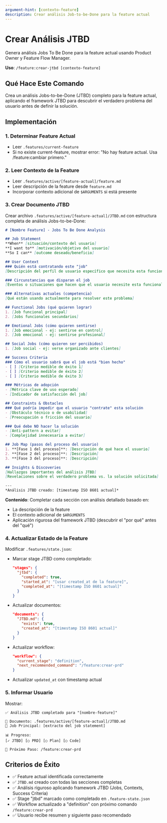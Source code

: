 ```yaml
---
argument-hint: [contexto-feature]
description: Crear análisis Job-to-be-Done para la feature actual
---
```


# Crear Análisis JTBD

Genera análisis Jobs To Be Done para la feature actual usando Product Owner y Feature Flow Manager.

**Uso**: `/feature:crear-jtbd [contexto-feature]`

## Qué Hace Este Comando

Crea un análisis Jobs-to-be-Done (JTBD) completo para la feature actual, aplicando el framework JTBD para descubrir el verdadero problema del usuario antes de definir la solución.

## Implementación

### 1. Determinar Feature Actual
- Leer `.features/current-feature`
- Si no existe current-feature, mostrar error: "No hay feature actual. Usa /feature:cambiar <nombre> primero."

### 2. Leer Contexto de la Feature
- Leer `.features/active/[feature-actual]/feature.md`
- Leer descripción de la feature desde `feature.md`
- Incorporar contexto adicional de `$ARGUMENTS` si está presente

### 3. Crear Documento JTBD
Crear archivo `.features/active/[feature-actual]/JTBD.md` con estructura completa de análisis Jobs-to-be-Done:

```markdown
# [Nombre Feature] - Jobs To Be Done Analysis

## Job Statement
**When** [situación/contexto del usuario]
**I want to** [motivación/objetivo del usuario]
**So I can** [outcome deseado/beneficio]

## User Context
### Quién está contratando este "job"
[Descripción del perfil de usuario específico que necesita esta funcionalidad]

### Circunstancias que disparan el job
[Eventos o situaciones que hacen que el usuario necesite esta funcionalidad]

### Alternativas actuales (competencia)
[Qué están usando actualmente para resolver este problema]

## Functional Jobs (qué quieren lograr)
1. [Job funcional principal]
2. [Jobs funcionales secundarios]

## Emotional Jobs (cómo quieren sentirse)
1. [Job emocional - ej: sentirse en control]
2. [Job emocional - ej: sentirse profesional]

## Social Jobs (cómo quieren ser percibidos)
1. [Job social - ej: verse organizado ante clientes]

## Success Criteria
### Cómo el usuario sabrá que el job está "bien hecho"
- [ ] [Criterio medible de éxito 1]
- [ ] [Criterio medible de éxito 2]
- [ ] [Criterio medible de éxito 3]

### Métricas de adopción
- [Métrica clave de uso esperado]
- [Indicador de satisfacción del job]

## Constraints & Obstacles
### Qué podría impedir que el usuario "contrate" esta solución
- [Obstáculo técnico o de usabilidad]
- [Preocupación o fricción del usuario]

### Qué debe NO hacer la solución
- [Anti-pattern a evitar]
- [Complejidad innecesaria a evitar]

## Job Map (pasos del proceso del usuario)
1. **[Fase 1 del proceso]**: [Descripción de qué hace el usuario]
2. **[Fase 2 del proceso]**: [Descripción]
3. **[Fase 3 del proceso]**: [Descripción]

## Insights & Discoveries
[Hallazgos importantes del análisis JTBD]
[Revelaciones sobre el verdadero problema vs. la solución solicitada]

---
*Análisis JTBD creado: [timestamp ISO 8601 actual]*
```

**Contenido**: Completar cada sección con análisis detallado basado en:
- La descripción de la feature
- El contexto adicional de `$ARGUMENTS`
- Aplicación rigurosa del framework JTBD (descubrir el "por qué" antes del "qué")

### 4. Actualizar Estado de la Feature
Modificar `.features/state.json`:

- Marcar stage JTBD como completado:
  ```json
  "stages": {
    "jtbd": {
      "completed": true,
      "started_at": "[usar created_at de la feature]",
      "completed_at": "[timestamp ISO 8601 actual]"
    }
  }
  ```
- Actualizar documentos:
  ```json
  "documents": {
    "JTBD.md": {
      "exists": true,
      "created_at": "[timestamp ISO 8601 actual]"
    }
  }
  ```
- Actualizar workflow:
  ```json
  "workflow": {
    "current_stage": "definition",
    "next_recommended_command": "/feature:crear-prd"
  }
  ```
- Actualizar `updated_at` con timestamp actual

### 5. Informar Usuario
Mostrar:
```
✅ Análisis JTBD completado para "[nombre-feature]"

📝 Documento: .features/active/[feature-actual]/JTBD.md
🎯 Job Principal: [extracto del job statement]

📊 Progreso:
[✓ JTBD] [○ PRD] [○ Plan] [○ Code]

🚀 Próximo Paso: /feature:crear-prd
```

## Criterios de Éxito

- ✅ Feature actual identificada correctamente
- ✅ `JTBD.md` creado con todas las secciones completas
- ✅ Análisis riguroso aplicando framework JTBD (Jobs, Contexts, Success Criteria)
- ✅ Stage "jtbd" marcado como completado en `.feature-state.json`
- ✅ Workflow actualizado a "definition" con próximo comando `/feature:crear-prd`
- ✅ Usuario recibe resumen y siguiente paso recomendado
